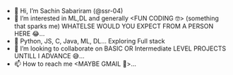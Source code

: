 - 👋 Hi, I’m Sachin Sabariram (@ssr-04)
- 👀 I’m interested in ML,DL and generally <FUN CODING 🤓> (something that sparks me) WHATELSE WOULD YOU EXPECT FROM A PERSON HERE 😂...
- 🌱 Python, JS, C, Java, ML, DL... Exploring Full stack
- 💞️ I’m looking to collaborate on BASIC OR Intermediate LEVEL PROJECTS UNTILL I ADVANCE 😅...
- 📫 How to reach me <MAYBE GMAIL 🤔>...

<!---
ssr-04/ssr-04 is a ✨ special ✨ repository because its `README.md` (this file) appears on your GitHub profile.
You can click the Preview link to take a look at your changes.
--->
